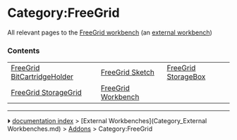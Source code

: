 # Category:FreeGrid
All relevant pages to the [FreeGrid workbench](FreeGrid_Workbench.md) (an [external workbench](external_workbenches.md))

### Contents

|     |     |     |
| --- | --- | --- |
| [FreeGrid BitCartridgeHolder](FreeGrid_BitCartridgeHolder.md) | [FreeGrid Sketch](FreeGrid_Sketch.md) | [FreeGrid StorageBox](FreeGrid_StorageBox.md) |
| [FreeGrid StorageGrid](FreeGrid_StorageGrid.md) | [FreeGrid Workbench](FreeGrid_Workbench.md) |



---
⏵ [documentation index](../README.md) > [External Workbenches](Category_External Workbenches.md) > [Addons](Category_Addons.md) > Category:FreeGrid
